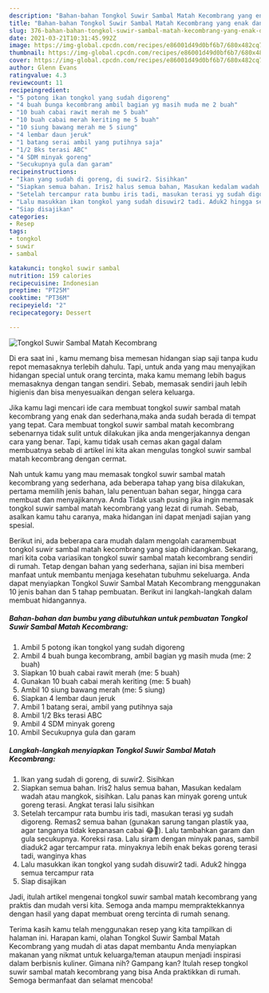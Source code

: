 ```yaml
---
description: "Bahan-bahan Tongkol Suwir Sambal Matah Kecombrang yang enak dan Mudah Dibuat"
title: "Bahan-bahan Tongkol Suwir Sambal Matah Kecombrang yang enak dan Mudah Dibuat"
slug: 376-bahan-bahan-tongkol-suwir-sambal-matah-kecombrang-yang-enak-dan-mudah-dibuat
date: 2021-03-21T10:31:45.992Z
image: https://img-global.cpcdn.com/recipes/e86001d49d0bf6b7/680x482cq70/tongkol-suwir-sambal-matah-kecombrang-foto-resep-utama.jpg
thumbnail: https://img-global.cpcdn.com/recipes/e86001d49d0bf6b7/680x482cq70/tongkol-suwir-sambal-matah-kecombrang-foto-resep-utama.jpg
cover: https://img-global.cpcdn.com/recipes/e86001d49d0bf6b7/680x482cq70/tongkol-suwir-sambal-matah-kecombrang-foto-resep-utama.jpg
author: Glenn Evans
ratingvalue: 4.3
reviewcount: 11
recipeingredient:
- "5 potong ikan tongkol yang sudah digoreng"
- "4 buah bunga kecombrang ambil bagian yg masih muda me 2 buah"
- "10 buah cabai rawit merah me 5 buah"
- "10 buah cabai merah keriting me 5 buah"
- "10 siung bawang merah me 5 siung"
- "4 lembar daun jeruk"
- "1 batang serai ambil yang putihnya saja"
- "1/2 Bks terasi ABC"
- "4 SDM minyak goreng"
- "Secukupnya gula dan garam"
recipeinstructions:
- "Ikan yang sudah di goreng, di suwir2. Sisihkan"
- "Siapkan semua bahan. Iris2 halus semua bahan, Masukan kedalam wadah atau mangkok, sisihkan. Lalu panas kan minyak goreng untuk goreng terasi. Angkat terasi lalu sisihkan"
- "Setelah tercampur rata bumbu iris tadi, masukan terasi yg sudah digoreng. Remas2 semua bahan (gunakan sarung tangan plastik yaa, agar tanganya tidak kepanasan cabai 😂🤭). Lalu tambahkan garam dan gula secukupnya. Koreksi rasa. Lalu siram dengan minyak panas, sambil diaduk2 agar tercampur rata. minyaknya lebih enak bekas goreng terasi tadi, wanginya khas"
- "Lalu masukkan ikan tongkol yang sudah disuwir2 tadi. Aduk2 hingga semua tercampur rata"
- "Siap disajikan"
categories:
- Resep
tags:
- tongkol
- suwir
- sambal

katakunci: tongkol suwir sambal 
nutrition: 159 calories
recipecuisine: Indonesian
preptime: "PT25M"
cooktime: "PT36M"
recipeyield: "2"
recipecategory: Dessert

---
```



![Tongkol Suwir Sambal Matah Kecombrang](https://img-global.cpcdn.com/recipes/e86001d49d0bf6b7/680x482cq70/tongkol-suwir-sambal-matah-kecombrang-foto-resep-utama.jpg)

Di era  saat ini , kamu memang bisa memesan hidangan siap saji tanpa kudu repot memasaknya terlebih dahulu. Tapi, untuk anda yang mau menyajikan hidangan special untuk orang tercinta, maka kamu memang lebih bagus memasaknya dengan tangan sendiri. Sebab, memasak sendiri jauh lebih higienis dan bisa menyesuaikan dengan selera keluarga.

Jika kamu lagi mencari ide cara membuat tongkol suwir sambal matah kecombrang yang enak dan sederhana,maka anda sudah berada di tempat yang tepat. Cara membuat tongkol suwir sambal matah kecombrang  sebenarnya tidak sulit untuk dilakukan jika anda mengerjakannya dengan cara yang benar. Tapi, kamu tidak usah cemas akan gagal dalam membuatnya 
sebab di artikel ini kita akan mengulas tongkol suwir sambal matah kecombrang dengan cermat.  



Nah untuk kamu yang mau memasak tongkol suwir sambal matah kecombrang yang sederhana, ada beberapa tahap yang bisa dilakukan, pertama memilih jenis bahan, lalu penentuan bahan segar, hingga cara membuat dan menyajikannya. Anda Tidak usah pusing jika ingin memasak tongkol suwir sambal matah kecombrang yang lezat di rumah. Sebab, asalkan kamu  tahu caranya, maka hidangan ini dapat menjadi sajian yang spesial.

Berikut ini, ada beberapa cara mudah dalam mengolah caramembuat tongkol suwir sambal matah kecombrang yang siap dihidangkan. Sekarang, mari kita coba variasikan tongkol suwir sambal matah kecombrang sendiri di rumah. Tetap dengan bahan yang sederhana, sajian ini bisa memberi manfaat untuk membantu menjaga kesehatan tubuhmu sekeluarga. Anda dapat menyiapkan Tongkol Suwir Sambal Matah Kecombrang menggunakan 10 jenis bahan dan 5 tahap pembuatan. Berikut ini langkah-langkah dalam membuat hidangannya.

<!--inarticleads1-->

##### Bahan-bahan dan bumbu yang dibutuhkan untuk pembuatan Tongkol Suwir Sambal Matah Kecombrang:

1. Ambil 5 potong ikan tongkol yang sudah digoreng
1. Ambil 4 buah bunga kecombrang, ambil bagian yg masih muda (me: 2 buah)
1. Siapkan 10 buah cabai rawit merah (me: 5 buah)
1. Gunakan 10 buah cabai merah keriting (me: 5 buah)
1. Ambil 10 siung bawang merah (me: 5 siung)
1. Siapkan 4 lembar daun jeruk
1. Ambil 1 batang serai, ambil yang putihnya saja
1. Ambil 1/2 Bks terasi ABC
1. Ambil 4 SDM minyak goreng
1. Ambil Secukupnya gula dan garam




<!--inarticleads2-->

##### Langkah-langkah menyiapkan Tongkol Suwir Sambal Matah Kecombrang:

1. Ikan yang sudah di goreng, di suwir2. Sisihkan
1. Siapkan semua bahan. Iris2 halus semua bahan, Masukan kedalam wadah atau mangkok, sisihkan. Lalu panas kan minyak goreng untuk goreng terasi. Angkat terasi lalu sisihkan
1. Setelah tercampur rata bumbu iris tadi, masukan terasi yg sudah digoreng. Remas2 semua bahan (gunakan sarung tangan plastik yaa, agar tanganya tidak kepanasan cabai 😂🤭). Lalu tambahkan garam dan gula secukupnya. Koreksi rasa. Lalu siram dengan minyak panas, sambil diaduk2 agar tercampur rata. minyaknya lebih enak bekas goreng terasi tadi, wanginya khas
1. Lalu masukkan ikan tongkol yang sudah disuwir2 tadi. Aduk2 hingga semua tercampur rata
1. Siap disajikan




Jadi, itulah artikel mengenai  tongkol suwir sambal matah kecombrang  yang praktis dan mudah versi kita. Semoga anda mampu mempraktekkannya dengan hasil yang dapat membuat oreng tercinta di rumah senang. 

Terima kasih kamu telah menggunakan resep yang kita tampilkan di halaman ini. Harapan kami, olahan  Tongkol Suwir Sambal Matah Kecombrang yang mudah di atas dapat membantu Anda menyiapkan makanan yang nikmat untuk keluarga/teman ataupun menjadi inspirasi dalam berbisnis kuliner. Gimana nih? Gampang kan? Itulah resep tongkol suwir sambal matah kecombrang yang bisa Anda praktikkan di rumah. Semoga bermanfaat dan selamat mencoba!

